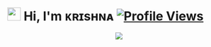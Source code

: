 # <img src="https://raw.githubusercontent.com/MartinHeinz/MartinHeinz/master/wave.gif" width="30px"> Hi, I'm ᴋʀɪsʜɴᴀ  [![Profile Views](https://komarev.com/ghpvc/?username=AsmSafone&style=for-the-badge)](https://telegram.me/NO_LOVE_I_HATE_LOVE)

<p align="center">
  <a href="https://telegram.me/Ajanabee_Duniya"><img src="https://user-images.githubusercontent.com/77770753/117139498-f081c400-adc9-11eb-9aaf-f895a54ecc67.gif"></a>

